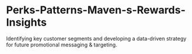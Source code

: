 # Perks-Patterns-Maven-s-Rewards-Insights
Identifying key customer segments and developing a data-driven strategy for future promotional messaging &amp; targeting.
